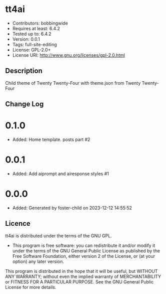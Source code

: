 # tt4ai 
* Contributors: bobbingwide
* Requires at least: 6.4.2
* Tested up to: 6.4.2
* Version: 0.0.1
* Tags: full-site-editing
* License: GPL-2.0+
* License URI: http://www.gnu.org/licenses/gpl-2.0.html

## Description 
Child theme of Twenty Twenty-Four with theme.json from Twenty Twenty-Four

## Change Log 
# 0.1.0 
* Added: Home template. posts part #2

# 0.0.1 
* Added: Add aiprompt and airesponse styles #1

# 0.0.0 
* Added: Generated by foster-child on 2023-12-12 14:55:52

## Licence 

tt4ai is distributed under the terms of the GNU GPL.

* This program is free software: you can redistribute it and/or modify
it under the terms of the GNU General Public License as published by
the Free Software Foundation, either version 2 of the License, or
(at your option) any later version.

This program is distributed in the hope that it will be useful,
but WITHOUT ANY WARRANTY; without even the implied warranty of
MERCHANTABILITY or FITNESS FOR A PARTICULAR PURPOSE. See the
GNU General Public License for more details.
